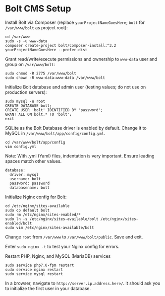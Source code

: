 # Bolt CMS Setup

Install Bolt via Composer (replace `yourProjectNameGoesHere`; `bolt` for `/var/www/bolt` as project root):

    cd /var/www
    sudo -s -u www-data
    composer create-project bolt/composer-install:^3.2 yourProjectNameGoesHere --prefer-dist

Grant read/write/execute permissions and ownership to `www-data` user and group on `/var/www/bolt`:

    sudo chmod -R 2775 /var/www/bolt
    sudo chown -R www-data:www-data /var/www/bolt

Initialize Bolt database and admin user (testing values; do not use on production servers):

    sudo mysql -u root
    CREATE DATABASE bolt;
    CREATE USER 'bolt' IDENTIFIED BY 'password';
    GRANT ALL ON bolt.* TO 'bolt';
    exit

SQLite as the Bolt Database driver is enabled by default. Change it to MySQL in `/var/www/bolt/app/config/config.yml`.

    cd /var/www/bolt/app/config
    vim config.yml

Note: With .yml (Yaml) files, indentation is very important. Ensure leading spaces match other values.

    database:
      driver: mysql
      username: bolt
      password: password
      databasename: bolt

Initialize Nginx config for Bolt:

    cd /etc/nginx/sites-available
    sudo cp default bolt
    sudo rm /etc/nginx/sites-enabled/*
    sudo ln -s /etc/nginx/sites-available/bolt /etc/nginx/sites-enabled/bolt
    sudo vim /etc/nginx/sites-available/bolt
    
Change `root` from `/var/www` to `/var/www/bolt/public`. Save and exit.

Enter `sudo nginx -t` to test your Nginx config for errors.

Restart PHP, Nginx, and MySQL (MariaDB) services

    sudo service php7.0-fpm restart
    sudo service nginx restart
    sudo service mysql restart

In a browser, navigate to `http://server.ip.address.here/`. It should ask you to initialize the first user in your
database.